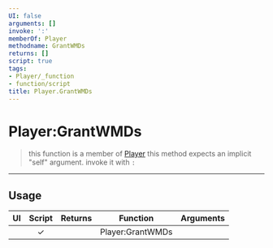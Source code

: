 ```yaml
---
UI: false
arguments: []
invoke: ':'
memberOf: Player
methodname: GrantWMDs
returns: []
script: true
tags:
- Player/_function
- function/script
title: Player.GrantWMDs
---
```

# Player:GrantWMDs
> this function is a member of [Player](civ-6/lua/Player.md)
> this method expects an implicit "self" argument. invoke it with `:`
-----
## Usage
|  UI | Script | Returns | Function | Arguments |
|:---:|:------:|-------:|:--------:|:---------|
| |✓||Player:GrantWMDs||
